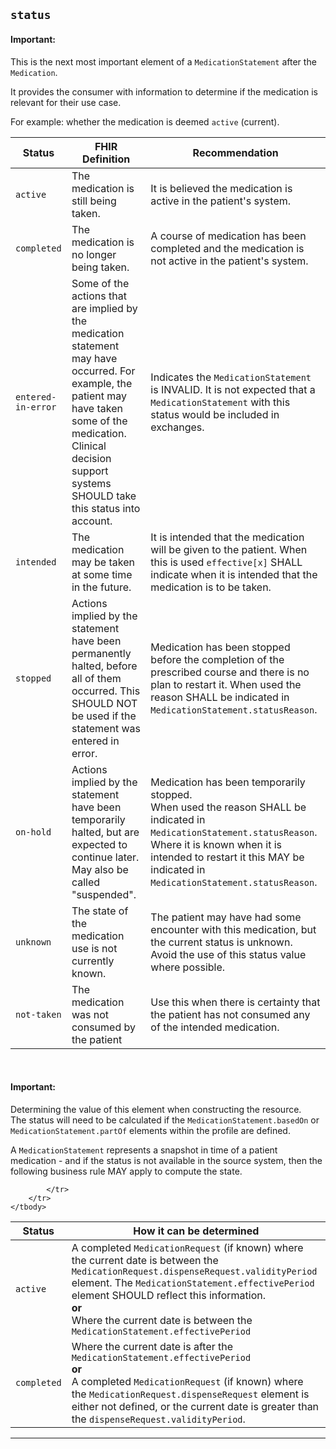 ## `status`


<div markdown="span" class="alert alert-warning" role="alert"><h4><i class="fa fa-info-circle"></i> Important:</h4>
This is the next most important element of a <code>MedicationStatement</code> after the <code>Medication</code>.<br/>

It provides the consumer with information to determine if the medication is relevant for their use case.<br/>

For example: whether the medication is deemed <code>active</code> (current).
</div>

<table class="assets">
    <thead>
        <tr>
            <th>Status</th>
            <th>FHIR Definition</th>
            <th>Recommendation</th>
        </tr>
    </thead>
    <tbody>
        <!-- active -->
        <tr>
            <td><code>active</code></td>
            <td>
                The medication is still being taken.
            </td>
            <td>
                It is believed the medication is active in the patient's
                system.
            </td>
        </tr>
        <!-- completed -->
        <tr>
            <td><code>completed</code></td>
            <td>
            	The medication is no longer being taken.
            </td>
            <td>
                A course of medication has been completed and the medication is not active in the patient's system.
            </td>
        </tr>
        <!-- entered-in-error -->
        <tr>
            <td><code>entered-in-error</code></td>
            <td>
                Some of the actions that are implied by the medication statement may have occurred. For example, the patient may have taken some of the medication. Clinical decision support systems SHOULD take this status into account.
            </td>
            <td>
                Indicates the <code>MedicationStatement</code> is INVALID. It is not expected that a <code>MedicationStatement</code> with this status would be included in exchanges.
            </td>
        </tr>
        <!-- intended -->
        <tr>
            <td><code>intended</code></td>
            <td>
                The medication may be taken at some time in the future.
            </td>
            <td>
                It is intended that the medication will be given to the patient. When this is used <code>effective[x]</code> SHALL indicate when it is intended that the medication is to be taken.
            </td>
        </tr>
        <!-- stopped -->
        <tr>
            <td><code>stopped</code></td>
            <td>
                Actions implied by the statement have been permanently halted, before all of them occurred. This SHOULD NOT be used if the statement was entered in error.
            </td>
            <td>
                Medication has been stopped before the completion of the prescribed course and there is no plan to restart it. When used the reason SHALL be indicated in <code>MedicationStatement.statusReason</code>.
            </td>
        </tr>
        <!-- on-hold -->
        <tr>
            <td><code>on-hold</code></td>
            <td>
                Actions implied by the statement have been temporarily halted, but are expected to continue later. May also be called "suspended".
            </td>
            <td>
                Medication has been temporarily stopped.
                <br />
                When used the reason SHALL be indicated in <code>MedicationStatement.statusReason</code>.
                <br />
                Where it is known when it is intended to restart it this MAY be indicated in <code>MedicationStatement.statusReason</code>.
            </td>
        </tr>
        <!-- unknown -->
        <tr>
            <td><code>unknown</code></td>
            <td>
                The state of the medication use is not currently known.
            </td>
            <td>
                The patient may have had some encounter with this medication, but the current status is unknown. Avoid the use of this status value where possible.
            </td>
        </tr>
        <!-- not-taken -->
        <tr>
            <td><code>not-taken</code></td>
            <td>
                The medication was not consumed by the patient
            </td>
            <td>
                Use this when there is certainty that the patient has not consumed any of the intended medication.
            </td>
        </tr>        
    </tbody>
</table>

<br/>
<div markdown="span" class="alert alert-warning" role="alert"><h4><i class="fa fa-info-circle"></i> Important:</h4>
Determining the value of this element when constructing the resource.<br/>
The status will need to be calculated if the <code>MedicationStatement.basedOn</code> or <code>MedicationStatement.partOf</code> elements within the profile are defined.
</div>

A `MedicationStatement` represents a snapshot in time of a patient medication - and if the status is not available in the source system, then the following business rule MAY apply to compute the state.

<table class="assets">
    <thead>
        <tr>
            <th>Status</th>
            <th>How it can be determined</th>
        </tr>
    </thead>
    <tbody>
        <!-- active -->
        <tr>
            <td><code>active</code></td>
            <td>
                A completed <code>MedicationRequest</code> (if known) where the current date is between the <code>MedicationRequest.dispenseRequest.validityPeriod</code> element. The <code>MedicationStatement.effectivePeriod</code> element SHOULD reflect this information.
                <br />
                <strong>or</strong>
                <br />
                Where the current date is between the <code>MedicationStatement.effectivePeriod</code>
            </td>
        </tr>
        <!-- completed -->
        <tr>
            <td><code>completed</code></td>
            <td>
                Where the current date is after the <code>MedicationStatement.effectivePeriod</code>
                <br />
                <strong>or</strong>
                <br />
                A completed <code>MedicationRequest</code> (if known) where the <code>MedicationRequest.dispenseRequest</code> element is either not defined, or the current date is greater than the <code>dispenseRequest.validityPeriod</code>.
            </td>
            <!-- entered in error -->
            <tr>
                
            </tr>
        </tr>
    </tbody>
</table>

---
